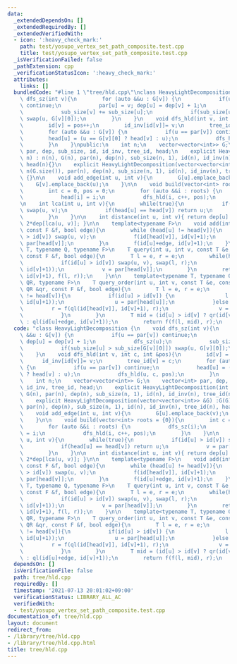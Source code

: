 ```yaml
---
data:
  _extendedDependsOn: []
  _extendedRequiredBy: []
  _extendedVerifiedWith:
  - icon: ':heavy_check_mark:'
    path: test/yosupo_vertex_set_path_composite.test.cpp
    title: test/yosupo_vertex_set_path_composite.test.cpp
  _isVerificationFailed: false
  _pathExtension: cpp
  _verificationStatusIcon: ':heavy_check_mark:'
  attributes:
    links: []
  bundledCode: "#line 1 \"tree/hld.cpp\"\nclass HeavyLightDecomposition {\n    void\
    \ dfs_sz(int v){\n        for (auto &&u : G[v]) {\n            if(u == par[v])\
    \ continue;\n            par[u] = v; dep[u] = dep[v] + 1;\n            dfs_sz(u);\n\
    \            sub_size[v] += sub_size[u];\n            if(sub_size[u] > sub_size[G[v][0]])\
    \ swap(u, G[v][0]);\n        }\n    }\n    void dfs_hld(int v, int c, int &pos){\n\
    \        id[v] = pos++;\n        id_inv[id[v]]= v;\n        tree_id[v] = c;\n\
    \        for (auto &&u : G[v]) {\n            if(u == par[v]) continue;\n    \
    \        head[u] = (u == G[v][0] ? head[v] : u);\n            dfs_hld(u, c, pos);\n\
    \        }\n    }\npublic:\n    int n;\n    vector<vector<int>> G;\n    vector<int>\
    \ par, dep, sub_size, id, id_inv, tree_id, head;\n    explicit HeavyLightDecomposition(int\
    \ n) : n(n), G(n), par(n), dep(n), sub_size(n, 1), id(n), id_inv(n), tree_id(n),\
    \ head(n){}\n    explicit HeavyLightDecomposition(vector<vector<int>> &G) :G(G),\
    \ n(G.size()), par(n), dep(n), sub_size(n, 1), id(n), id_inv(n), tree_id(n), head(n)\
    \ {}\n\n    void add_edge(int u, int v){\n        G[u].emplace_back(v);\n    \
    \    G[v].emplace_back(u);\n    }\n\n    void build(vector<int> roots = {0}){\n\
    \        int c = 0, pos = 0;\n        for (auto &&i : roots) {\n            dfs_sz(i);\n\
    \            head[i] = i;\n            dfs_hld(i, c++, pos);\n        }\n    }\n\
    \n    int lca(int u, int v){\n        while(true){\n            if(id[u] > id[v])\
    \ swap(u, v);\n            if(head[u] == head[v]) return u;\n            v = par[head[v]];\n\
    \        }\n    }\n\n    int distance(int u, int v){ return dep[u] + dep[v] -\
    \ 2*dep[lca(u, v)]; }\n\n    template<typename F>\n    void add(int u, int v,\
    \ const F &f, bool edge){\n        while (head[u] != head[v]){\n            if(id[u]\
    \ > id[v]) swap(u, v);\n            f(id[head[v]], id[v]+1);\n            v =\
    \ par[head[v]];\n        }\n        f(id[u]+edge, id[v]+1);\n    }\n\n    template<typename\
    \ T, typename Q, typename F>\n    T query(int u, int v, const T &e, const Q &q,\
    \ const F &f, bool edge){\n        T l = e, r = e;\n        while(head[u] != head[v]){\n\
    \            if(id[u] > id[v]) swap(u, v), swap(l, r);\n            l = f(l, q(id[head[v]],\
    \ id[v]+1));\n            v = par[head[v]];\n        }\n        return f(q(id[u]+edge,\
    \ id[v]+1), f(l, r));\n    }\n\n    template<typename T, typename QL, typename\
    \ QR, typename F>\n    T query_order(int u, int v, const T &e, const QL &ql, const\
    \ QR &qr, const F &f, bool edge){\n        T l = e, r = e;\n        while(head[u]\
    \ != head[v]){\n            if(id[u] > id[v]) {\n                l = f(l, qr(id[head[u]],\
    \ id[u]+1));\n                u = par[head[u]];\n            }else {\n       \
    \         r = f(ql(id[head[v]], id[v]+1), r);\n                v = par[head[v]];\n\
    \            }\n        }\n        T mid = (id[u] > id[v] ? qr(id[v]+edge, id[u]+1)\
    \ : ql(id[u]+edge, id[v]+1));\n        return f(f(l, mid), r);\n    }\n};\n"
  code: "class HeavyLightDecomposition {\n    void dfs_sz(int v){\n        for (auto\
    \ &&u : G[v]) {\n            if(u == par[v]) continue;\n            par[u] = v;\
    \ dep[u] = dep[v] + 1;\n            dfs_sz(u);\n            sub_size[v] += sub_size[u];\n\
    \            if(sub_size[u] > sub_size[G[v][0]]) swap(u, G[v][0]);\n        }\n\
    \    }\n    void dfs_hld(int v, int c, int &pos){\n        id[v] = pos++;\n  \
    \      id_inv[id[v]]= v;\n        tree_id[v] = c;\n        for (auto &&u : G[v])\
    \ {\n            if(u == par[v]) continue;\n            head[u] = (u == G[v][0]\
    \ ? head[v] : u);\n            dfs_hld(u, c, pos);\n        }\n    }\npublic:\n\
    \    int n;\n    vector<vector<int>> G;\n    vector<int> par, dep, sub_size, id,\
    \ id_inv, tree_id, head;\n    explicit HeavyLightDecomposition(int n) : n(n),\
    \ G(n), par(n), dep(n), sub_size(n, 1), id(n), id_inv(n), tree_id(n), head(n){}\n\
    \    explicit HeavyLightDecomposition(vector<vector<int>> &G) :G(G), n(G.size()),\
    \ par(n), dep(n), sub_size(n, 1), id(n), id_inv(n), tree_id(n), head(n) {}\n\n\
    \    void add_edge(int u, int v){\n        G[u].emplace_back(v);\n        G[v].emplace_back(u);\n\
    \    }\n\n    void build(vector<int> roots = {0}){\n        int c = 0, pos = 0;\n\
    \        for (auto &&i : roots) {\n            dfs_sz(i);\n            head[i]\
    \ = i;\n            dfs_hld(i, c++, pos);\n        }\n    }\n\n    int lca(int\
    \ u, int v){\n        while(true){\n            if(id[u] > id[v]) swap(u, v);\n\
    \            if(head[u] == head[v]) return u;\n            v = par[head[v]];\n\
    \        }\n    }\n\n    int distance(int u, int v){ return dep[u] + dep[v] -\
    \ 2*dep[lca(u, v)]; }\n\n    template<typename F>\n    void add(int u, int v,\
    \ const F &f, bool edge){\n        while (head[u] != head[v]){\n            if(id[u]\
    \ > id[v]) swap(u, v);\n            f(id[head[v]], id[v]+1);\n            v =\
    \ par[head[v]];\n        }\n        f(id[u]+edge, id[v]+1);\n    }\n\n    template<typename\
    \ T, typename Q, typename F>\n    T query(int u, int v, const T &e, const Q &q,\
    \ const F &f, bool edge){\n        T l = e, r = e;\n        while(head[u] != head[v]){\n\
    \            if(id[u] > id[v]) swap(u, v), swap(l, r);\n            l = f(l, q(id[head[v]],\
    \ id[v]+1));\n            v = par[head[v]];\n        }\n        return f(q(id[u]+edge,\
    \ id[v]+1), f(l, r));\n    }\n\n    template<typename T, typename QL, typename\
    \ QR, typename F>\n    T query_order(int u, int v, const T &e, const QL &ql, const\
    \ QR &qr, const F &f, bool edge){\n        T l = e, r = e;\n        while(head[u]\
    \ != head[v]){\n            if(id[u] > id[v]) {\n                l = f(l, qr(id[head[u]],\
    \ id[u]+1));\n                u = par[head[u]];\n            }else {\n       \
    \         r = f(ql(id[head[v]], id[v]+1), r);\n                v = par[head[v]];\n\
    \            }\n        }\n        T mid = (id[u] > id[v] ? qr(id[v]+edge, id[u]+1)\
    \ : ql(id[u]+edge, id[v]+1));\n        return f(f(l, mid), r);\n    }\n};\n"
  dependsOn: []
  isVerificationFile: false
  path: tree/hld.cpp
  requiredBy: []
  timestamp: '2021-07-13 20:01:02+09:00'
  verificationStatus: LIBRARY_ALL_AC
  verifiedWith:
  - test/yosupo_vertex_set_path_composite.test.cpp
documentation_of: tree/hld.cpp
layout: document
redirect_from:
- /library/tree/hld.cpp
- /library/tree/hld.cpp.html
title: tree/hld.cpp
---
```

